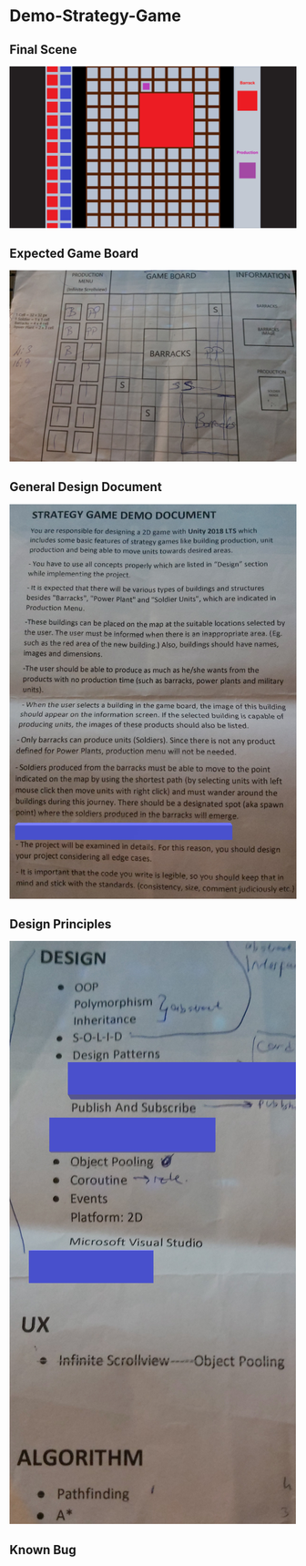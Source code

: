 # Demo-Strategy-Game
## Final Scene
![Final Scene](https://raw.githubusercontent.com/umutefiloglu/Demo-Strategy-Game/master/Photos%20%26%20SS's/GameScene.PNG?token=AEW6NR2CSVI5DRRBK2RDVLS6M2PXW)
## Expected Game Board
![Expected Game Board](https://raw.githubusercontent.com/umutefiloglu/Demo-Strategy-Game/master/Photos%20%26%20SS's/gameBoard.jpg?token=AEW6NR24ZAQYUBRISXOX4JC6M2PZC)
## General Design Document
![Design Document](https://raw.githubusercontent.com/umutefiloglu/Demo-Strategy-Game/master/Photos%20%26%20SS's/document2.jpg?token=AEW6NRY2JW7OMOZZR4VT4CS6M2PZU)
## Design Principles
![Design Principles](https://raw.githubusercontent.com/umutefiloglu/Demo-Strategy-Game/master/Photos%20%26%20SS's/design2.jpg?token=AEW6NR3JEHBFVAZ3DLNV5QK6M2PY4)
## Known Bug
